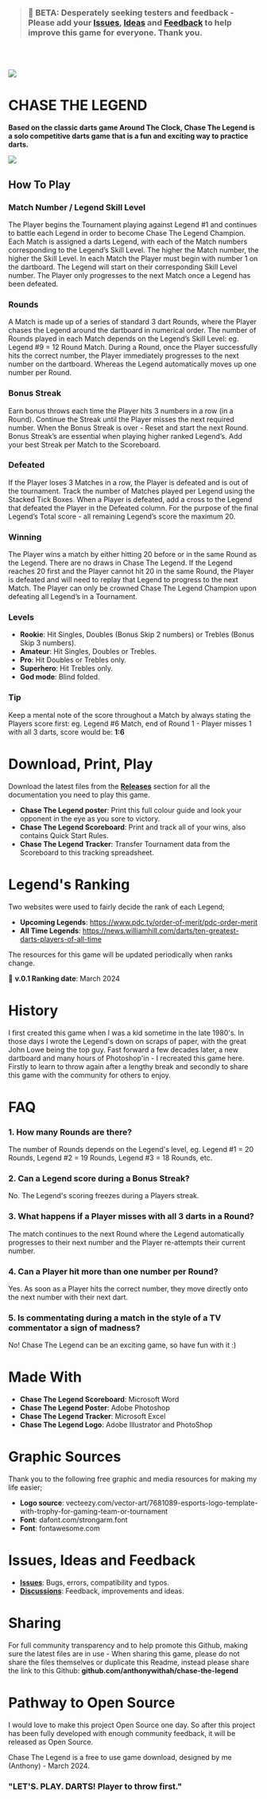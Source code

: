 > ### :dart: BETA: Desperately seeking testers and feedback - Please add your [Issues](https://github.com/anthonywithah/chase-the-legend/issues), [Ideas](https://github.com/anthonywithah/chase-the-legend/discussions) and [Feedback](https://github.com/anthonywithah/chase-the-legend/discussions) to help improve this game for everyone. Thank you.

<br><br>
  
![](assets/ctl-logo-MINI.jpg)


# CHASE THE LEGEND

**Based on the classic darts game Around The Clock, Chase The Legend is a solo competitive darts game that is a fun and exciting way to practice darts.**

![](assets/ctl-promo.jpg)

## How To Play

### Match Number / Legend Skill Level

The Player begins the Tournament playing against Legend #1 and continues to battle each Legend in order to become Chase The Legend Champion. Each Match is assigned a darts Legend, with each of the Match numbers corresponding to the Legend’s Skill Level. The higher the Match number, the higher the Skill Level. In each Match the Player must begin with number 1 on the dartboard. The Legend will start on their corresponding Skill Level number. The Player only progresses to the next Match once a Legend has been defeated.

### Rounds
A Match is made up of a series of standard 3 dart Rounds, where the Player chases the Legend around the dartboard in numerical order. The number of Rounds played in each Match depends on the Legend’s Skill Level: eg. Legend #9 = 12 Round Match. During a Round, once the Player successfully hits the correct number, the Player immediately progresses to the next number on the dartboard. Whereas the Legend automatically moves up one number per Round.

### Bonus Streak
Earn bonus throws each time the Player hits 3 numbers in a row (in a Round). Continue the Streak until the Player misses the next required number. When the Bonus Streak is over - Reset and start the next Round. Bonus Streak’s are essential when playing higher ranked Legend’s. Add your best Streak per Match to the Scoreboard.

### Defeated
If the Player loses 3 Matches in a row, the Player is defeated and is out of the tournament. Track the number of Matches played per Legend using the Stacked Tick Boxes. When a Player is defeated, add a cross to the Legend that defeated the Player in the Defeated column. For the purpose of the final Legend’s Total score - all remaining Legend’s score the maximum 20.

### Winning
The Player wins a match by either hitting 20 before or in the same Round as the Legend. There are no draws in Chase The Legend. If the Legend reaches 20 first and the Player cannot hit 20 in the same Round, the Player is defeated and will need to replay that Legend to progress to the next Match. The Player can only be crowned Chase The Legend Champion upon defeating all Legend’s in a Tournament.

### Levels

- **Rookie**: Hit Singles, Doubles (Bonus Skip 2 numbers) or Trebles (Bonus Skip 3 numbers).
- **Amateur**: Hit Singles, Doubles or Trebles.
- **Pro**: Hit Doubles or Trebles only.
- **Superhero**: Hit Trebles only.
- **God mode**: Blind folded.

### Tip

Keep a mental note of the score throughout a Match by always stating the Players score first: eg. Legend #6 Match, end of Round 1 - Player misses 1 with all 3 darts, score would be: **1:6**

# Download, Print, Play

Download the latest files from the [**Releases**](https://github.com/anthonywithah/chase-the-legend/releases) section for all the documentation you need to play this game.

- **Chase The Legend poster**: Print this full colour guide and look your opponent in the eye as you sore to victory.
- **Chase The Legend Scoreboard**: Print and track all of your wins, also contains Quick Start Rules.
- **Chase The Legend Tracker**: Transfer Tournament data from the Scoreboard to this tracking spreadsheet.

# Legend's Ranking

Two websites were used to fairly decide the rank of each Legend;

- **Upcoming Legends**: https://www.pdc.tv/order-of-merit/pdc-order-merit
- **All Time Legends**: https://news.williamhill.com/darts/ten-greatest-darts-players-of-all-time

The resources for this game will be updated periodically when ranks change.

:dart: **v.0.1 Ranking date**: March 2024

# History

I first created this game when I was a kid sometime in the late 1980's. In those days I wrote the Legend's down on scraps of paper, with the great John Lowe being the top guy. Fast forward a few decades later, a new dartboard and many hours of Photoshop'in - I recreated this game here. Firstly to learn to throw again after a lengthy break and secondly to share this game with the community for others to enjoy.

# FAQ

### 1. How many Rounds are there?

The number of Rounds depends on the Legend's level, eg. Legend #1 = 20 Rounds, Legend #2 = 19 Rounds, Legend #3 = 18 Rounds, etc.

### 2. Can a Legend score during a Bonus Streak?

No. The Legend's scoring freezes during a Players streak.

### 3. What happens if a Player misses with all 3 darts in a Round?

The match continues to the next Round where the Legend automatically progresses to their next number and the Player re-attempts their current number.

### 4. Can a Player hit more than one number per Round?

Yes. As soon as a Player hits the correct number, they move directly onto the next number with their next dart.

### 5. Is commentating during a match in the style of a TV commentator a sign of madness?

No! Chase The Legend can be an exciting game, so have fun with it :)

# Made With

- **Chase The Legend Scoreboard**: Microsoft Word
- **Chase The Legend Poster**: Adobe Photoshop
- **Chase The Legend Tracker**: Microsoft Excel
- **Chase The Legend Logo**: Adobe Illustrator and PhotoShop

# Graphic Sources

Thank you to the following free graphic and media resources for making my life easier;
- **Logo source**: vecteezy.com/vector-art/7681089-esports-logo-template-with-trophy-for-gaming-team-or-tournament
- **Font**: dafont.com/strongarm.font
- **Font**: fontawesome.com

# Issues, Ideas and Feedback

- [**Issues**](https://github.com/anthonywithah/chase-the-legend/issues): Bugs, errors, compatibility and typos.
- [**Discussions**](https://github.com/anthonywithah/chase-the-legend/discussions): Feedback, improvements and ideas.

# Sharing

For full community transparency and to help promote this Github, making sure the latest files are in use - When sharing this game, please do not share the files themselves or duplicate this Readme, instead please share the link to this Github: **github.com/anthonywithah/chase-the-legend**

# Pathway to Open Source

I would love to make this project Open Source one day. So after this project has been fully developed with enough community feedback, it will be released as Open Source.

Chase The Legend is a free to use game download, designed by me (Anthony) - March 2024.

### "LET'S. PLAY. DARTS! Player to throw first."

